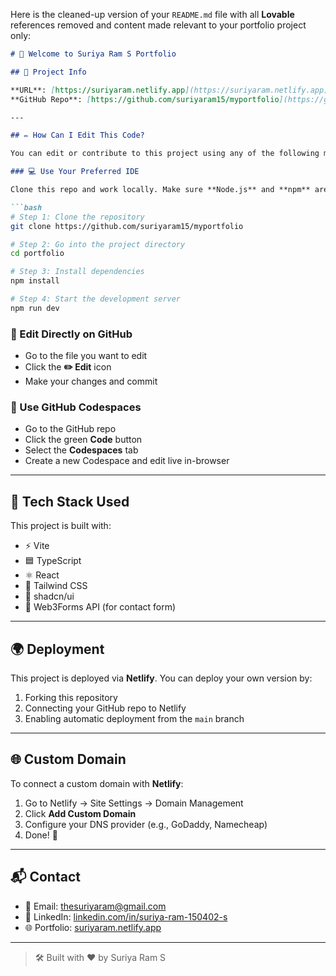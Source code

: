 Here is the cleaned-up version of your `README.md` file with all **Lovable** references removed and content made relevant to your portfolio project only:

````markdown
# 🌟 Welcome to Suriya Ram S Portfolio

## 🔗 Project Info

**URL**: [https://suriyaram.netlify.app](https://suriyaram.netlify.app)  
**GitHub Repo**: [https://github.com/suriyaram15/myportfolio](https://github.com/suriyaram15/portfolio)

---

## ✏️ How Can I Edit This Code?

You can edit or contribute to this project using any of the following methods:

### 💻 Use Your Preferred IDE

Clone this repo and work locally. Make sure **Node.js** and **npm** are installed ([install via nvm](https://github.com/nvm-sh/nvm#installing-and-updating)).

```bash
# Step 1: Clone the repository
git clone https://github.com/suriyaram15/myportfolio

# Step 2: Go into the project directory
cd portfolio

# Step 3: Install dependencies
npm install

# Step 4: Start the development server
npm run dev
````

### 📝 Edit Directly on GitHub

* Go to the file you want to edit
* Click the **✏️ Edit** icon
* Make your changes and commit

### 🚀 Use GitHub Codespaces

* Go to the GitHub repo
* Click the green **Code** button
* Select the **Codespaces** tab
* Create a new Codespace and edit live in-browser

---

## 🧰 Tech Stack Used

This project is built with:

* ⚡️ Vite
* 🟦 TypeScript
* ⚛️ React
* 🎨 Tailwind CSS
* 🧱 shadcn/ui
* 🧠 Web3Forms API (for contact form)

---

## 🌍 Deployment

This project is deployed via **Netlify**. You can deploy your own version by:

1. Forking this repository
2. Connecting your GitHub repo to Netlify
3. Enabling automatic deployment from the `main` branch

---

## 🌐 Custom Domain

To connect a custom domain with **Netlify**:

1. Go to Netlify → Site Settings → Domain Management
2. Click **Add Custom Domain**
3. Configure your DNS provider (e.g., GoDaddy, Namecheap)
4. Done! 🎉

---

## 📬 Contact

* 📧 Email: [thesuriyaram@gmail.com](mailto:thesuriyaram@gmail.com)
* 💼 LinkedIn: [linkedin.com/in/suriya-ram-150402-s](https://linkedin.com/in/suriya-ram-150402-s)
* 🌐 Portfolio: [suriyaram.netlify.app](https://suriyaram.netlify.app)

---

> 🛠️ Built with ❤️ by Suriya Ram S

